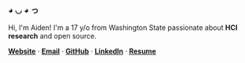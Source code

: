 ### **◕ ◡ ◕ っ** 

Hi, I'm Aiden! I'm a 17 y/o from Washington State passionate about **HCI research** and open source.

[**Website**](https://aidenybai.com) · [**Email**](mailto:aiden.bai05@gmail.com) · [**GitHub**](https://github.com/aidenybai) · [**LinkedIn**](https://linkedin.com/in/aidenbai) · [**Resume**](https://www.figma.com/file/n4MkGYBP1CEc3LsXU9z1pT/Resume?node-id=0%3A1)

<!-- https://github.com/colinhacks for the readme format inspo! -->
